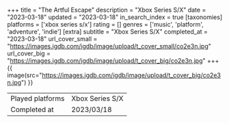 +++
title = "The Artful Escape"
description = "Xbox Series S/X"
date = "2023-03-18"
updated = "2023-03-18"
in_search_index = true
[taxonomies]
platforms = ['xbox series s/x']
rating = []
genres = ['music', 'platform', 'adventure', 'indie']
[extra]
subtitle = "Xbox Series S/X"
completed_at = "2023-03-18"
url_cover_small = "https://images.igdb.com/igdb/image/upload/t_cover_small/co2e3n.jpg"
url_cover_big = "https://images.igdb.com/igdb/image/upload/t_cover_big/co2e3n.jpg"
+++
{{ image(src="https://images.igdb.com/igdb/image/upload/t_cover_big/co2e3n.jpg") }}

|              |            |
| ------------ | ---------- |
| Played platforms    | Xbox Series S/X |
| Completed at | 2023/03/18 |

